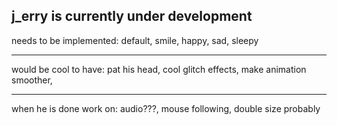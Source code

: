 j_erry is currently under development
--------------------------------------------------------------------------------------------------------------
needs to be implemented:
default,
smile,
happy,
sad,
sleepy

--------------------------------------------------------------------------------------------------------------
would be cool to have:
pat his head,
cool glitch effects,
make animation smoother,

--------------------------------------------------------------------------------------------------------------
when he is done work on:
audio???,
mouse following,
double size probably

